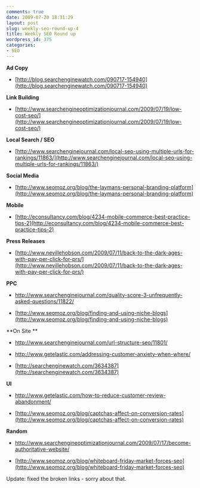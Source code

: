 ```yaml
---
comments: true
date: 2009-07-20 18:31:29
layout: post
slug: weekly-seo-round-up-4
title: Weekly SEO Round up
wordpress_id: 375
categories:
- SEO
---
```


**Ad Copy**



	
  * [http://blog.searchenginewatch.com/090717-154940](http://blog.searchenginewatch.com/090717-154940)


**Link Building**



	
  * [http://www.searchengineoptimizationjournal.com/2009/07/19/low-cost-seo/](http://www.searchengineoptimizationjournal.com/2009/07/19/low-cost-seo/)


**Local Search / SEO**



	
  * [http://www.searchenginejournal.com/local-seo-using-multiple-urls-for-rankings/11863/](http://www.searchenginejournal.com/local-seo-using-multiple-urls-for-rankings/11863/)


**Social Media**



	
  * [http://www.seomoz.org/blog/the-laymans-personal-branding-platform](http://www.seomoz.org/blog/the-laymans-personal-branding-platform)


**Mobile**



	
  * [http://econsultancy.com/blog/4234-mobile-commerce-best-practice-tips-2](http://econsultancy.com/blog/4234-mobile-commerce-best-practice-tips-2)


**Press Releases**



	
  * [http://www.nevillehobson.com/2009/07/11/back-to-the-dark-ages-with-pay-per-click-for-prs/](http://www.nevillehobson.com/2009/07/11/back-to-the-dark-ages-with-pay-per-click-for-prs/)


**PPC**



	
  * [http://www.searchenginejournal.com/quality-score-3-unfrequently-asked-questions/11822/ ](http://www.searchenginejournal.com/quality-score-3-unfrequently-asked-questions/11822/ )

	
  * [http://www.seomoz.org/blog/finding-and-using-niche-blogs](http://www.seomoz.org/blog/finding-and-using-niche-blogs)


**On Site **



	
  * [http://www.searchenginejournal.com/url-structure-seo/11801/ ](http://www.searchenginejournal.com/url-structure-seo/11801/ )

	
  * [http://www.getelastic.com/addressing-customer-anxiety-when-where/ ](http://www.getelastic.com/addressing-customer-anxiety-when-where/ )

	
  * [http://searchenginewatch.com/3634387](http://searchenginewatch.com/3634387)


**UI**



	
  * [http://www.getelastic.com/how-to-reduce-customer-review-abandonment/ ](http://www.getelastic.com/how-to-reduce-customer-review-abandonment/ )

	
  * [http://www.seomoz.org/blog/captchas-affect-on-conversion-rates](http://www.seomoz.org/blog/captchas-affect-on-conversion-rates)


**Random**



	
  * [http://www.searchengineoptimizationjournal.com/2009/07/17/become-authoritative-website/ ](http://www.searchengineoptimizationjournal.com/2009/07/17/become-authoritative-website/ )

	
  * [http://www.seomoz.org/blog/whiteboard-friday-market-forces-seo](http://www.seomoz.org/blog/whiteboard-friday-market-forces-seo)


Update: fixed the broken links - sorry about that.
